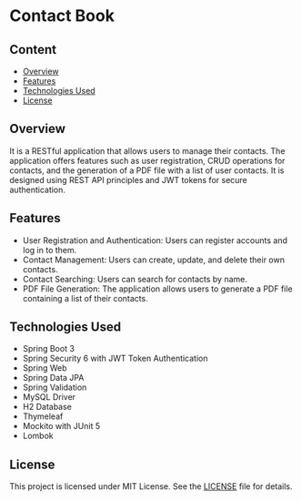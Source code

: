 # Contact Book

## Content

* [Overview](#overview)
* [Features](#features)
* [Technologies Used](#technologies-used)
* [License](#license)

## Overview

It is a RESTful application that allows users to manage their contacts. The application offers features such as user registration, CRUD operations for contacts, and the generation of a PDF file with a list of user contacts. 
It is designed using REST API principles and JWT tokens for secure authentication.

## Features

* User Registration and Authentication: Users can register accounts and log in to them.
* Contact Management: Users can create, update, and delete their own contacts.
* Contact Searching: Users can search for contacts by name.
* PDF File Generation: The application allows users to generate a PDF file containing a list of their contacts.

## Technologies Used

* Spring Boot 3
* Spring Security 6 with JWT Token Authentication
* Spring Web
* Spring Data JPA
* Spring Validation
* MySQL Driver
* H2 Database
* Thymeleaf
* Mockito with JUnit 5
* Lombok

## License

This project is licensed under MIT License. See the [LICENSE](https://github.com/artsol0/phonecontacts/blob/master/LICENSE) file for details.
